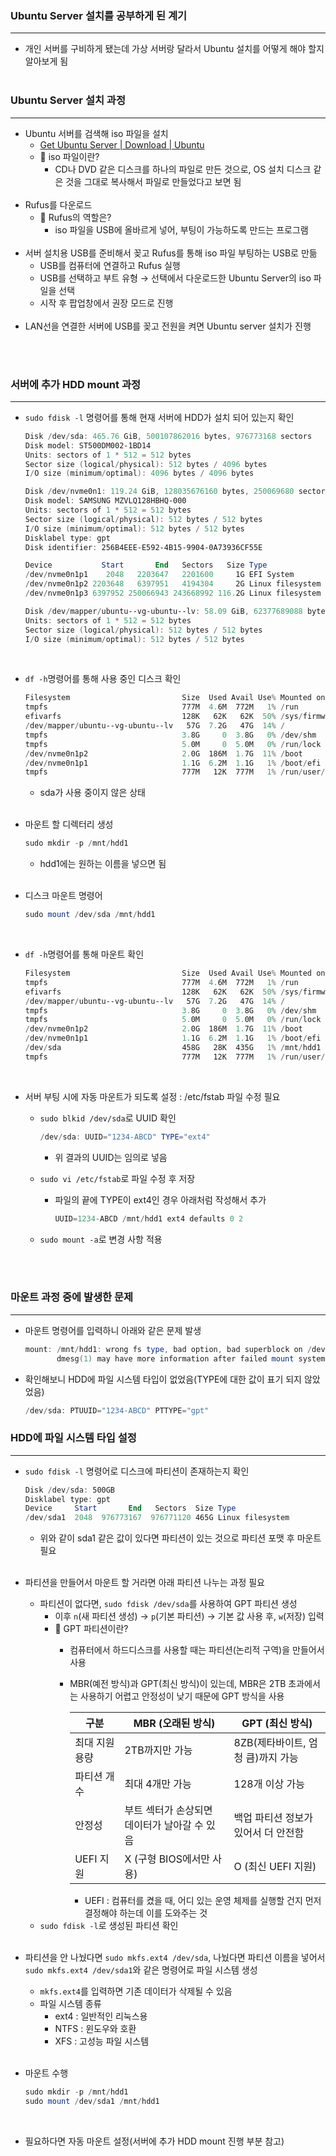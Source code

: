 ### Ubuntu Server 설치를 공부하게 된 계기

---

- 개인 서버를 구비하게 됐는데 가상 서버랑 달라서 Ubuntu 설치를 어떻게 해야 할지 알아보게 됨
  <br>
  <br>

### Ubuntu Server 설치 과정

---

- Ubuntu 서버를 검색해 iso 파일을 설치
    - [Get Ubuntu Server | Download | Ubuntu](https://ubuntu.com/download/server)
    - 🤔 iso 파일이란?
        - CD나 DVD 같은 디스크를 하나의 파일로 만든 것으로, OS 설치 디스크 같은 것을 그대로 복사해서 파일로 만들었다고 보면 됨
        <br>
- Rufus를 다운로드
    - 🤔 Rufus의 역할은?
        - iso 파일을 USB에 올바르게 넣어, 부팅이 가능하도록 만드는 프로그램
        <br>
- 서버 설치용 USB를 준비해서 꽂고 Rufus를 통해 iso 파일 부팅하는 USB로 만듦
    - USB를 컴퓨터에 연결하고 Rufus 실행
    - USB를 선택하고 부트 유형 → 선택에서 다운로드한 Ubuntu Server의 iso 파일을 선택
    - 시작 후 팝업창에서 권장 모드로 진행
    <br>
- LAN선을 연결한 서버에 USB를 꽂고 전원을 켜면 Ubuntu server 설치가 진행
<br>
<br>

### 서버에 추가 HDD mount 과정

---

- `sudo fdisk -l` 명령어를 통해 현재 서버에 HDD가 설치 되어 있는지 확인
    
    ```powershell
    Disk /dev/sda: 465.76 GiB, 500107862016 bytes, 976773168 sectors
    Disk model: ST500DM002-1BD14
    Units: sectors of 1 * 512 = 512 bytes
    Sector size (logical/physical): 512 bytes / 4096 bytes
    I/O size (minimum/optimal): 4096 bytes / 4096 bytes
    
    Disk /dev/nvme0n1: 119.24 GiB, 128035676160 bytes, 250069680 sectors
    Disk model: SAMSUNG MZVLQ128HBHQ-000
    Units: sectors of 1 * 512 = 512 bytes
    Sector size (logical/physical): 512 bytes / 512 bytes
    I/O size (minimum/optimal): 512 bytes / 512 bytes
    Disklabel type: gpt
    Disk identifier: 256B4EEE-E592-4B15-9904-0A73936CF55E
    
    Device           Start       End   Sectors   Size Type
    /dev/nvme0n1p1    2048   2203647   2201600     1G EFI System
    /dev/nvme0n1p2 2203648   6397951   4194304     2G Linux filesystem
    /dev/nvme0n1p3 6397952 250066943 243668992 116.2G Linux filesystem
    
    Disk /dev/mapper/ubuntu--vg-ubuntu--lv: 58.09 GiB, 62377689088 bytes, 121831424 sectors
    Units: sectors of 1 * 512 = 512 bytes
    Sector size (logical/physical): 512 bytes / 512 bytes
    I/O size (minimum/optimal): 512 bytes / 512 bytes
    ```
    <br>
    
- `df -h`명령어를 통해 사용 중인 디스크 확인
    
    ```powershell
    Filesystem                         Size  Used Avail Use% Mounted on
    tmpfs                              777M  4.6M  772M   1% /run
    efivarfs                           128K   62K   62K  50% /sys/firmware/efi/efivars
    /dev/mapper/ubuntu--vg-ubuntu--lv   57G  7.2G   47G  14% /
    tmpfs                              3.8G     0  3.8G   0% /dev/shm
    tmpfs                              5.0M     0  5.0M   0% /run/lock
    /dev/nvme0n1p2                     2.0G  186M  1.7G  11% /boot
    /dev/nvme0n1p1                     1.1G  6.2M  1.1G   1% /boot/efi
    tmpfs                              777M   12K  777M   1% /run/user/1000
    ```
    
    - sda가 사용 중이지 않은 상태
    <br>
- 마운트 할 디렉터리 생성
    
    ```powershell
    sudo mkdir -p /mnt/hdd1
    ```
    
    - hdd1에는 원하는 이름을 넣으면 됨
    <br>
- 디스크 마운트 명령어
    
    ```powershell
    sudo mount /dev/sda /mnt/hdd1
    ```
    <br>
    
- `df -h`명령어를 통해 마운트 확인
    
    ```powershell
    Filesystem                         Size  Used Avail Use% Mounted on
    tmpfs                              777M  4.6M  772M   1% /run
    efivarfs                           128K   62K   62K  50% /sys/firmware/efi/efivars
    /dev/mapper/ubuntu--vg-ubuntu--lv   57G  7.2G   47G  14% /
    tmpfs                              3.8G     0  3.8G   0% /dev/shm
    tmpfs                              5.0M     0  5.0M   0% /run/lock
    /dev/nvme0n1p2                     2.0G  186M  1.7G  11% /boot
    /dev/nvme0n1p1                     1.1G  6.2M  1.1G   1% /boot/efi
    /dev/sda                           458G   28K  435G   1% /mnt/hdd1
    tmpfs                              777M   12K  777M   1% /run/user/1000
    ```
    <br>
    
- 서버 부팅 시에 자동 마운트가 되도록 설정 : /etc/fstab 파일 수정 필요
    - `sudo blkid /dev/sda`로 UUID 확인
        
        ```powershell
        /dev/sda: UUID="1234-ABCD" TYPE="ext4"
        ```
        
        - 위 결과의 UUID는 임의로 넣음
    - `sudo vi /etc/fstab`로 파일 수정 후 저장
        - 파일의 끝에 TYPE이 ext4인 경우 아래처럼 작성해서 추가
            
            ```powershell
            UUID=1234-ABCD /mnt/hdd1 ext4 defaults 0 2
            ```
            
    - `sudo mount -a`로 변경 사항 적용
    <br>
    <br>

### 마운트 과정 중에 발생한 문제

---

- 마운트 명령어를 입력하니 아래와 같은 문제 발생
    
    ```powershell
    mount: /mnt/hdd1: wrong fs type, bad option, bad superblock on /dev/sda, missing codepage or helper program, or other error.
           dmesg(1) may have more information after failed mount system call.
    ```
    
- 확인해보니 HDD에 파일 시스템 타입이 없었음(TYPE에 대한 값이 표기 되지 않았었음)
    
    ```powershell
    /dev/sda: PTUUID="1234-ABCD" PTTYPE="gpt"
    ```
    

### HDD에 파일 시스템 타입 설정

---

- `sudo fdisk -l` 명령어로 디스크에 파티션이 존재하는지 확인
    
    ```powershell
    Disk /dev/sda: 500GB
    Disklabel type: gpt
    Device     Start       End   Sectors  Size Type
    /dev/sda1  2048  976773167  976771120 465G Linux filesystem
    ```
    
    - 위와 같이 sda1 같은 값이 있다면 파티션이 있는 것으로 파티션 포맷 후 마운트 필요
    <br>
- 파티션을 만들어서 마운트 할 거라면 아래 파티션 나누는 과정 필요
    - 파티션이 없다면, `sudo fdisk /dev/sda`를 사용하여 GPT 파티션 생성
        - 이후 `n`(새 파티션 생성) → `p`(기본 파티션) → 기본 값 사용 후, `w`(저장) 입력
        - 🤔 GPT 파티션이란?
            - 컴퓨터에서 하드디스크를 사용할 때는 파티션(논리적 구역)을 만들어서 사용
            - MBR(예전 방식)과 GPT(최신 방식)이 있는데, MBR은 2TB 초과에서는 사용하기 어렵고 안정성이 낮기 때문에 GPT 방식을 사용
                
                
                | 구분 | MBR (오래된 방식) | GPT (최신 방식) |
                | --- | --- | --- |
                | 최대 지원 용량 | 2TB까지만 가능 | 8ZB(제타바이트, 엄청 큼)까지 가능 |
                | 파티션 개수 | 최대 4개만 가능 | 128개 이상 가능 |
                | 안정성 | 부트 섹터가 손상되면 데이터가 날아갈 수 있음 | 백업 파티션 정보가 있어서 더 안전함 |
                | UEFI 지원 | X (구형 BIOS에서만 사용) | O (최신 UEFI 지원) |
                - UEFI : 컴퓨터를 켰을 때, 어디 있는 운영 체제를 실행할 건지 먼저 결정해야 하는데 이를 도와주는 것
    - `sudo fdisk -l`로 생성된 파티션 확인
    <br>
- 파티션을 안 나눴다면 `sudo mkfs.ext4 /dev/sda`, 나눴다면 파티션 이름을 넣어서 `sudo mkfs.ext4 /dev/sda1`와 같은 명령어로 파일 시스템 생성
    - `mkfs.ext4`를 입력하면 기존 데이터가 삭제될 수 있음
    - 파일 시스템 종류
        - ext4 : 일반적인 리눅스용
        - NTFS : 윈도우와 호환
        - XFS : 고성능 파일 시스템
        <br>
- 마운트 수행
    
    ```powershell
    sudo mkdir -p /mnt/hdd1
    sudo mount /dev/sda1 /mnt/hdd1
    ```
    <br>
    
- 필요하다면 자동 마운트 설정(서버에 추가 HDD mount 진행 부분 참고)
